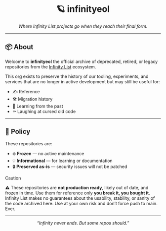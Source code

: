 <h1 align="center">🪐 infinityeol</h1>
<p align="center"><i>Where Infinity List projects go when they reach their final form.</i></p>

---

## 📦 About

Welcome to **infinityeol** the official archive of deprecated, retired, or legacy repositories from the [Infinity List](https://github.com/InfinityBotList) ecosystem.

This org exists to preserve the history of our tooling, experiments, and services that are no longer in active development but may still be useful for:

- ✍️ Reference
- 🛠️ Migration history
- 🧪 Learning from the past
- ⚰️ Laughing at cursed old code

---

## 📝 Policy

These repositories are:
- ❄️ **Frozen** — no active maintenance
- 💡 **Informational** — for learning or documentation
- 🔒 **Preserved as-is** — security issues will not be patched

> [!CAUTION]
> ⚠️ These repositories are **not production ready**, likely out of date, and frozen in time. Use them for reference only **you break it, you bought it.** Infinity List makes no guarantees about the usability, stability, or sanity of the code archived here. Use at your own risk and don’t force push to main. Ever.

---

<p align="center"><i>“Infinity never ends. But some repos should.”</i></p>
